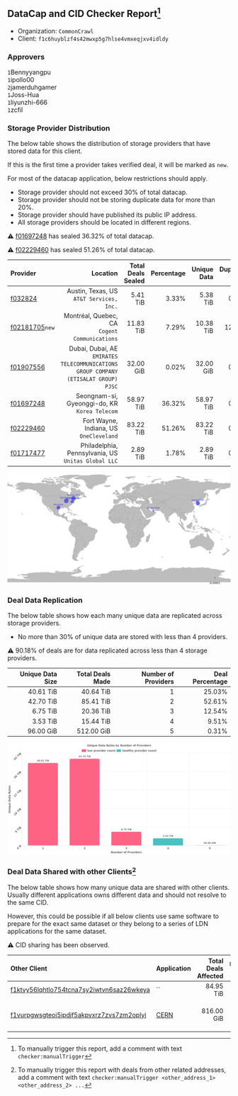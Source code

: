 ## DataCap and CID Checker Report[^1]
 - Organization: `CommonCrawl`
 - Client: `f1c6huyblzf4s42mwxp5g7hlse4vmxeqjxv4idldy`
### Approvers
`1`Bennyyangpu<br/>`1`ipollo00<br/>`2`jamerduhgamer<br/>`1`Joss-Hua<br/>`1`liyunzhi-666<br/>`1`zcfil


### Storage Provider Distribution
The below table shows the distribution of storage providers that have stored data for this client.

If this is the first time a provider takes verified deal, it will be marked as `new`.

For most of the datacap application, below restrictions should apply.
 - Storage provider should not exceed 30% of total datacap.
 - Storage provider should not be storing duplicate data for more than 20%.
 - Storage provider should have published its public IP address.
 - All storage providers should be located in different regions.

⚠️ [f01697248](https://filfox.info/en/address/f01697248) has sealed 36.32% of total datacap.

⚠️ [f02229460](https://filfox.info/en/address/f02229460) has sealed 51.26% of total datacap.

| Provider                                                    |                                                                               Location | Total Deals Sealed | Percentage | Unique Data | Duplicate Deals |
| :---------------------------------------------------------- | -------------------------------------------------------------------------------------: | -----------------: | ---------: | ----------: | --------------: |
| [f032824](https://filfox.info/en/address/f032824)           |                                            Austin, Texas, US<br/>`AT&T Services, Inc.` |           5.41 TiB |      3.33% |    5.38 TiB |           0.58% |
| [f02181705](https://filfox.info/en/address/f02181705)`new`  |                                       Montréal, Quebec, CA<br/>`Cogent Communications` |          11.83 TiB |      7.29% |   10.38 TiB |          12.29% |
| [f01907556](https://filfox.info/en/address/f01907556)       | Dubai, Dubai, AE<br/>`EMIRATES TELECOMMUNICATIONS GROUP COMPANY (ETISALAT GROUP) PJSC` |          32.00 GiB |      0.02% |   32.00 GiB |           0.00% |
| [f01697248](https://filfox.info/en/address/f01697248)       |                                       Seongnam-si, Gyeonggi-do, KR<br/>`Korea Telecom` |          58.97 TiB |     36.32% |   58.97 TiB |           0.00% |
| [f02229460](https://filfox.info/en/address/f02229460)       |                                             Fort Wayne, Indiana, US<br/>`OneCleveland` |          83.22 TiB |     51.26% |   83.22 TiB |           0.00% |
| [f01717477](https://filfox.info/en/address/f01717477)       |                                 Philadelphia, Pennsylvania, US<br/>`Unitas Global LLC` |           2.89 TiB |      1.78% |    2.89 TiB |           0.00% |

<img src="https://raw.githubusercontent.com/data-preservation-programs/filplus-checker-assets/main/filecoin-project/filecoin-plus-large-datasets/issues/1724/1700680231059.png"/>

### Deal Data Replication
The below table shows how each many unique data are replicated across storage providers.

- No more than 30% of unique data are stored with less than 4 providers.

⚠️ 90.18% of deals are for data replicated across less than 4 storage providers.

| Unique Data Size | Total Deals Made | Number of Providers | Deal Percentage |
| ---------------: | ---------------: | ------------------: | --------------: |
|        40.61 TiB |        40.64 TiB |                   1 |          25.03% |
|        42.70 TiB |        85.41 TiB |                   2 |          52.61% |
|         6.75 TiB |        20.36 TiB |                   3 |          12.54% |
|         3.53 TiB |        15.44 TiB |                   4 |           9.51% |
|        96.00 GiB |       512.00 GiB |                   5 |           0.31% |

<img src="https://raw.githubusercontent.com/data-preservation-programs/filplus-checker-assets/main/filecoin-project/filecoin-plus-large-datasets/issues/1724/1700680231694.png"/>

### Deal Data Shared with other Clients[^3]
The below table shows how many unique data are shared with other clients.
Usually different applications owns different data and should not resolve to the same CID.

However, this could be possible if all below clients use same software to prepare for the exact same dataset or they belong to a series of LDN applications for the same dataset.

⚠️ CID sharing has been observed.

| Other Client                                                                                                          | Application                                                                          | Total Deals Affected | Unique CIDs | Approvers                                                          |
| :-------------------------------------------------------------------------------------------------------------------- | :----------------------------------------------------------------------------------- | -------------------: | ----------: | :----------------------------------------------------------------- |
| [f1ktvy56lqhtlo754tcna7sy2iwtvn6saz26wkeya](https://filfox.info/en/address/f1ktvy56lqhtlo754tcna7sy2iwtvn6saz26wkeya) | ``                                                                                   |            84.95 TiB |       2,729 | Unknown                                                            |
| [f1vurpgwsgteoi5ipdjf5akpvxrz7zvs7zm2oplyi](https://filfox.info/en/address/f1vurpgwsgteoi5ipdjf5akpvxrz7zvs7zm2oplyi) | [CERN](https://github.com/filecoin-project/filecoin-plus-large-datasets/issues/1563) |           816.00 GiB |          21 | `1`cryptowhizzard<br/>`1`jamerduhgamer<br/>`1`s0nik42<br/>`1`zcfil |

[^1]: To manually trigger this report, add a comment with text `checker:manualTrigger`

[^2]: Deals from those addresses are combined into this report as they are specified with `checker:manualTrigger`

[^3]: To manually trigger this report with deals from other related addresses, add a comment with text `checker:manualTrigger <other_address_1> <other_address_2> ...`

